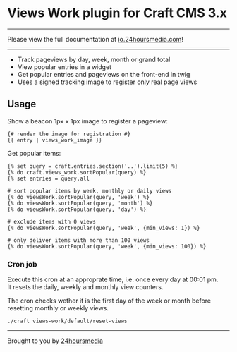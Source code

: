 # Views Work plugin for Craft CMS 3.x

---
Please view the full documentation at [io.24hoursmedia.com](https://io.24hoursmedia.com/views-work)!

----

* Track pageviews by day, week, month or grand total
* View popular entries in a widget
* Get popular entries and pageviews on the front-end in twig
* Uses a signed tracking image to register only real page views



## Usage

Show a beacon 1px x 1px image to register a pageview:

```
{# render the image for registration #}
{{ entry | views_work_image }}
```

Get popular items:
```
{% set query = craft.entries.section('..').limit(5) %}
{% do craft.views_work.sortPopular(query) %}
{% set entries = query.all

# sort popular items by week, monthly or daily views
{% do viewsWork.sortPopular(query, 'week') %}
{% do viewsWork.sortPopular(query, 'month') %}
{% do viewsWork.sortPopular(query, 'day') %}

# exclude items with 0 views
{% do viewsWork.sortPopular(query, 'week', {min_views: 1}) %}

# only deliver items with more than 100 views
{% do viewsWork.sortPopular(query, 'week', {min_views: 100}) %}
```

### Cron job

Execute this cron at an approprate time, i.e. once every day at 00:01 pm.  
It resets the daily, weekly and monthly view counters.  

The cron checks wether it is the first day of the week or month before resetting monthly or weekly views.

    ./craft views-work/default/reset-views

----

Brought to you by [24hoursmedia](https://www.24hoursmedia.com)
